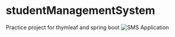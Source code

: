 # studentManagementSystem
Practice project for thymleaf and spring boot
![SMS Application](/relative/path/to/img.jpg?raw=true "Optional Title")
